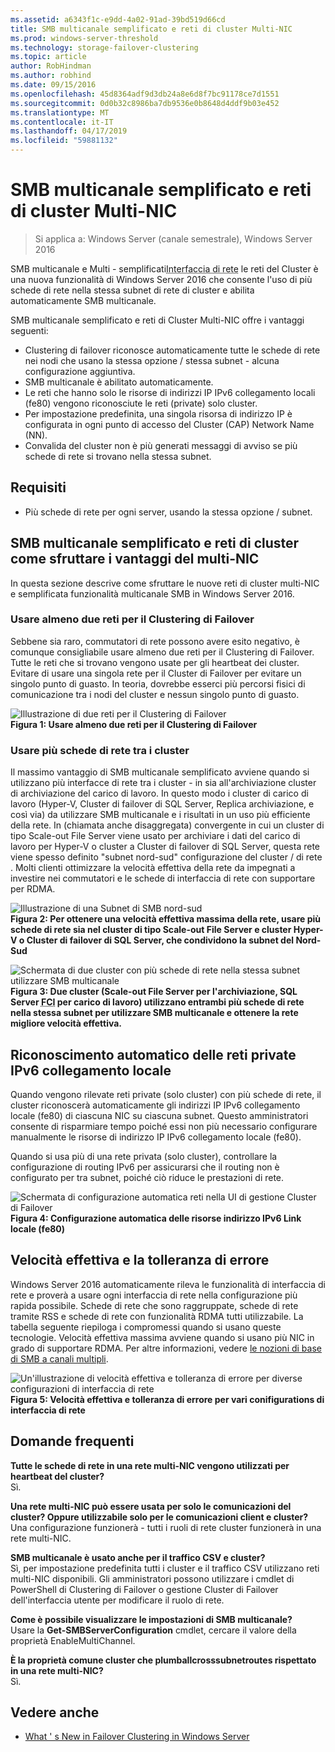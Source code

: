 ```yaml
---
ms.assetid: a6343f1c-e9dd-4a02-91ad-39bd519d66cd
title: SMB multicanale semplificato e reti di cluster Multi-NIC
ms.prod: windows-server-threshold
ms.technology: storage-failover-clustering
ms.topic: article
author: RobHindman
ms.author: robhind
ms.date: 09/15/2016
ms.openlocfilehash: 45d8364adf9d3db24a8e6d8f7bc91178ce7d1551
ms.sourcegitcommit: 0d0b32c8986ba7db9536e0b8648d4ddf9b03e452
ms.translationtype: MT
ms.contentlocale: it-IT
ms.lasthandoff: 04/17/2019
ms.locfileid: "59881132"
---
```

# <a name="simplified-smb-multichannel-and-multi-nic-cluster-networks"></a>SMB multicanale semplificato e reti di cluster Multi-NIC

> Si applica a: Windows Server (canale semestrale), Windows Server 2016

SMB multicanale e Multi - semplificati<abbr title="scheda di interfaccia di rete">Interfaccia di rete</abbr> le reti del Cluster è una nuova funzionalità di Windows Server 2016 che consente l'uso di più schede di rete nella stessa subnet di rete di cluster e abilita automaticamente SMB multicanale.  

SMB multicanale semplificato e reti di Cluster Multi-NIC offre i vantaggi seguenti:  
- Clustering di failover riconosce automaticamente tutte le schede di rete nei nodi che usano la stessa opzione / stessa subnet - alcuna configurazione aggiuntiva.  
- SMB multicanale è abilitato automaticamente.  
- Le reti che hanno solo le risorse di indirizzi IP IPv6 collegamento locali (fe80) vengono riconosciute le reti (private) solo cluster.  
- Per impostazione predefinita, una singola risorsa di indirizzo IP è configurata in ogni punto di accesso del Cluster (CAP) Network Name (NN).  
- Convalida del cluster non è più generati messaggi di avviso se più schede di rete si trovano nella stessa subnet.  

## <a name="requirements"></a>Requisiti  
-   Più schede di rete per ogni server, usando la stessa opzione / subnet.  

## <a name="how-to-take-advantage-of-multi-nic-clusters-networks-and-simplified-smb-multichannel"></a>SMB multicanale semplificato e reti di cluster come sfruttare i vantaggi del multi-NIC  
In questa sezione descrive come sfruttare le nuove reti di cluster multi-NIC e semplificata funzionalità multicanale SMB in Windows Server 2016.  

### <a name="use-at-least-two-networks-for-failover-clustering"></a>Usare almeno due reti per il Clustering di Failover   
Sebbene sia raro, commutatori di rete possono avere esito negativo, è comunque consigliabile usare almeno due reti per il Clustering di Failover. Tutte le reti che si trovano vengono usate per gli heartbeat dei cluster. Evitare di usare una singola rete per il Cluster di Failover per evitare un singolo punto di guasto. In teoria, dovrebbe esserci più percorsi fisici di comunicazione tra i nodi del cluster e nessun singolo punto di guasto.  

![Illustrazione di due reti per il Clustering di Failover](media/Simplified-SMB-Multichannel-and-Multi-NIC-Cluster-Networks/Clustering_MulitNIC_Fig1.png)  
**Figura 1: Usare almeno due reti per il Clustering di Failover**  

### <a name="use-multiple-nics-across-clusters"></a>Usare più schede di rete tra i cluster  

Il massimo vantaggio di SMB multicanale semplificato avviene quando si utilizzano più interfacce di rete tra i cluster - in sia all'archiviazione cluster di archiviazione del carico di lavoro. In questo modo i cluster di carico di lavoro (Hyper-V, Cluster di failover di SQL Server, Replica archiviazione, e così via) da utilizzare SMB multicanale e i risultati in un uso più efficiente della rete. In (chiamata anche disaggregata) convergente in cui un cluster di tipo Scale-out File Server viene usato per archiviare i dati del carico di lavoro per Hyper-V o cluster a Cluster di failover di SQL Server, questa rete viene spesso definito "subnet nord-sud" configurazione del cluster / di rete . Molti clienti ottimizzare la velocità effettiva della rete da impegnati a investire nei commutatori e le schede di interfaccia di rete con supportare per RDMA.  

![Illustrazione di una Subnet di SMB nord-sud](media/Simplified-SMB-Multichannel-and-Multi-NIC-Cluster-Networks/Clustering_MulitNIC_Fig2.png)  
**Figura 2: Per ottenere una velocità effettiva massima della rete, usare più schede di rete sia nel cluster di tipo Scale-out File Server e cluster Hyper-V o Cluster di failover di SQL Server, che condividono la subnet del Nord-Sud**  

![Schermata di due cluster con più schede di rete nella stessa subnet utilizzare SMB multicanale](media/Simplified-SMB-Multichannel-and-Multi-NIC-Cluster-Networks/Clustering_MulitNIC_Fig3.png)  
**Figura 3: Due cluster (Scale-out File Server per l'archiviazione, SQL Server <abbr title="istanza del Clustering di Failover">FCI</abbr> per carico di lavoro) utilizzano entrambi più schede di rete nella stessa subnet per utilizzare SMB multicanale e ottenere la rete migliore velocità effettiva.** 

## <a name="automatic-recognition-of-ipv6-link-local-private-networks"></a>Riconoscimento automatico delle reti private IPv6 collegamento locale  
Quando vengono rilevate reti private (solo cluster) con più schede di rete, il cluster riconoscerà automaticamente gli indirizzi IP IPv6 collegamento locale (fe80) di ciascuna NIC su ciascuna subnet. Questo amministratori consente di risparmiare tempo poiché essi non più necessario configurare manualmente le risorse di indirizzo IP IPv6 collegamento locale (fe80).  

Quando si usa più di una rete privata (solo cluster), controllare la configurazione di routing IPv6 per assicurarsi che il routing non è configurato per tra subnet, poiché ciò riduce le prestazioni di rete.  

![Schermata di configurazione automatica reti nella UI di gestione Cluster di Failover](media/Simplified-SMB-Multichannel-and-Multi-NIC-Cluster-Networks/Clustering_MulitNIC_Fig4.png)  
**Figura 4: Configurazione automatica delle risorse indirizzo IPv6 Link locale (fe80)**  

## <a name="throughput-and-fault-tolerance"></a>Velocità effettiva e la tolleranza di errore  
Windows Server 2016 automaticamente rileva le funzionalità di interfaccia di rete e proverà a usare ogni interfaccia di rete nella configurazione più rapida possibile. Schede di rete che sono raggruppate, schede di rete tramite RSS e schede di rete con funzionalità RDMA tutti utilizzabile. La tabella seguente riepiloga i compromessi quando si usano queste tecnologie. Velocità effettiva massima avviene quando si usano più NIC in grado di supportare RDMA. Per altre informazioni, vedere [le nozioni di base di SMB a canali multipli](https://blogs.technet.microsoft.com/josebda/2012/06/28/the-basics-of-smb-multichannel-a-feature-of-windows-server-2012-and-smb-3-0/).

![Un'illustrazione di velocità effettiva e tolleranza di errore per diverse configurazioni di interfaccia di rete](media/Simplified-SMB-Multichannel-and-Multi-NIC-Cluster-Networks/Clustering_MulitNIC_Fig5.png)  
**Figura 5: Velocità effettiva e tolleranza di errore per vari conifigurations di interfaccia di rete**   

## <a name="frequently-asked-questions"></a>Domande frequenti  
**Tutte le schede di rete in una rete multi-NIC vengono utilizzati per heartbeat del cluster?**  
    Sì.  

**Una rete multi-NIC può essere usata per solo le comunicazioni del cluster? Oppure utilizzabile solo per le comunicazioni client e cluster?**  
    Una configurazione funzionerà - tutti i ruoli di rete cluster funzionerà in una rete multi-NIC.  

**SMB multicanale è usato anche per il traffico CSV e cluster?**  
    Sì, per impostazione predefinita tutti i cluster e il traffico CSV utilizzano reti multi-NIC disponibili. Gli amministratori possono utilizzare i cmdlet di PowerShell di Clustering di Failover o gestione Cluster di Failover dell'interfaccia utente per modificare il ruolo di rete.  

**Come è possibile visualizzare le impostazioni di SMB multicanale?**  
    Usare la **Get-SMBServerConfiguration** cmdlet, cercare il valore della proprietà EnableMultiChannel.  

**È la proprietà comune cluster che plumballcrosssubnetroutes rispettato in una rete multi-NIC?**  
     Sì.  

## <a name="see-also"></a>Vedere anche  
- [What ' s New in Failover Clustering in Windows Server](whats-new-in-failover-clustering.md)  
